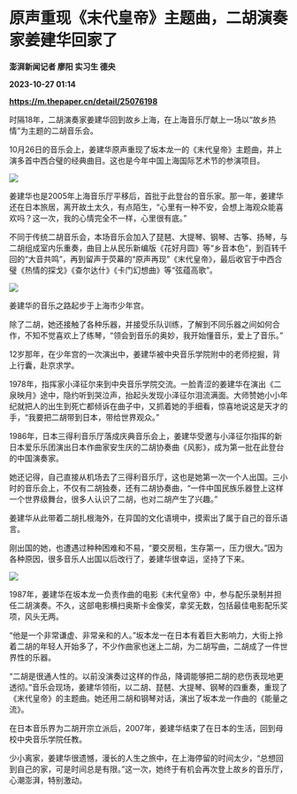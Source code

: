 # 原声重现《末代皇帝》主题曲，二胡演奏家姜建华回家了
**澎湃新闻记者 廖阳 实习生 德央**

**2023-10-27 01:14**

**https://m.thepaper.cn/detail/25076198**

时隔18年，二胡演奏家姜建华回到故乡上海，在上海音乐厅献上一场以“故乡热情”为主题的二胡音乐会。

10月26日的音乐会上，姜建华原声重现了坂本龙一的《末代皇帝》主题曲，并上演多首中西合璧的经典曲目。这也是今年中国上海国际艺术节的参演项目。

![](https://imagecloud.thepaper.cn/thepaper/image/275/793/627.jpeg)

姜建华也是2005年上海音乐厅平移后，首批于此登台的音乐家。那一年，姜建华还在日本旅居，离开故土太久，有点陌生，“心里有一种不安，会想上海观众能喜欢吗？这一次，我的心情完全不一样，心里很有底。”

不同于传统二胡音乐会，本场音乐会加入了琵琶、大提琴、钢琴、古筝、扬琴，与二胡组成室内乐重奏，曲目上从民乐新编版《花好月圆》等“乡音本色”，到百转千回的“大音共鸣”，再到留声于荧幕的“原声再现”《末代皇帝》，最后收官于中西合璧《热情的探戈》《查尔达什》《卡门幻想曲》等“弦蕴高歌”。

![](https://imagecloud.thepaper.cn/thepaper/image/275/793/625.jpeg)

姜建华的音乐之路起步于上海市少年宫。

除了二胡，她还接触了各种乐器，并接受乐队训练，了解到不同乐器之间如何合作，不知不觉喜欢上了练琴，“领会到音乐的奥妙，我开始懂音乐，爱上了音乐。”

12岁那年，在少年宫的一次演出中，姜建华被中央音乐学院附中的老师挖掘，背上行囊，赴京求学。

1978年，指挥家小泽征尔来到中央音乐学院交流。一脸青涩的姜建华在演出《二泉映月》途中，隐约听到哭泣声，抬起头发现小泽征尔泪流满面。大师赞她小小年纪就把人的出生到死亡都倾诉在曲子中，又抓着她的手细看，惊喜地说这是天才的手，“我要把二胡带到日本，带给世界观众。”

1986年，日本三得利音乐厅落成庆典音乐会上，姜建华受邀与小泽征尔指挥的新日本爱乐乐团演出日本作曲家安生庆的二胡协奏曲《风影》，成为第一批在此登台的中国演奏家。

她还记得，自己直接从机场去了三得利音乐厅，这也是她第一次一个人出国。三小时的音乐会上，不仅有二胡独奏，还有二胡协奏曲，“一件中国民族乐器登上这样一个世界级舞台，很多人认识了二胡，也对二胡产生了兴趣。”

姜建华从此带着二胡扎根海外，在异国的文化语境中，摸索出了属于自己的音乐语言。

刚出国的她，也遭遇过种种困难和不易，“要交房租，生存第一，压力很大。”因为各种原因，很多音乐人出国以后改行了，姜建华很幸运，坚持了下来。

![](https://imagecloud.thepaper.cn/thepaper/image/275/793/626.jpeg)

1987年，姜建华在坂本龙一负责作曲的电影《末代皇帝》中，参与配乐录制并担任二胡演奏。不久，这部电影横扫奥斯卡金像奖，拿奖无数，包括最佳电影配乐奖项，风头无两。

“他是一个非常谦虚、非常亲和的人。”坂本龙一在日本有着巨大影响力，大街上拎着二胡的年轻人开始多了，不少作曲家也迷上二胡，为二胡写曲，二胡成了一件世界性的乐器。

“二胡是很通人性的。以前没演奏过这样的作品，降调能够把二胡的悲伤表现地更透彻。”音乐会现场，姜建华领衔，以二胡、琵琶、大提琴、钢琴的四重奏，重现了《末代皇帝》的主题曲。她还用二胡和钢琴对话，演出了坂本龙一作曲的《能量之流》。

在日本音乐界为二胡开宗立派后，2007年，姜建华结束了在日本的生活，回到母校中央音乐学院任教。

少小离家，姜建华很遗憾，漫长的人生之旅中，在上海停留的时间太少，“总想回到自己的家，可是时间总是有限。”这一次，她终于有机会再次登上故乡的音乐厅，心潮澎湃，特别激动。